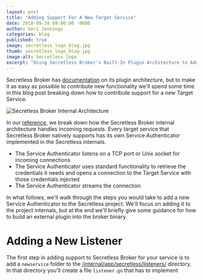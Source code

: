```yaml
---
layout: post
title: "Adding Support For A New Target Service"
date: 2018-09-20 09:00:00 -0600
author: Geri Jennings
categories: blog
published: true
image: secretless_logo_blog.jpg
thumb: secretless_logo_blog.jpg
image-alt: Secretless logo
excerpt: "Using Secretless Broker's Built-In Plugin Architecture to Add Features"
---
```


Secretless Broker has [documentation](/generated/pkg_secretless_plugin_v1.html)
on its plugin architecture, but to make it as easy as possible to contribute
new functionality we'll spend some time in this blog post breaking down how to
contribute support for a new Target Service.

<img src="/img/secretless_internal_architecture.svg" alt="Secretless Broker Internal Architecture">

In our [reference](/docs/overview/how_it_works.html), we break down how the
Secretless Broker internal architecture handles incoming requests. Every target
service that Secretless Broker natively supports has its own Service Authenticator
implemented in the Secretless internals.

  - The Service Authenticator listens on a TCP port or Unix socket for incoming connections
  - The Service Authenticator uses standard functionality to retrieve the credentials it needs
    and opens a connection to the Target Service with those credentials injected
  - The Service Authenticator streams the connection

In what follows, we'll walk through the steps you would take to add a new
Service Authenticator to the Secretless project. We'll focus on adding it to the
project internals, but at the end we'll briefly give some guidance for how to build an
external plugin into the broker binary.

# Adding a New Listener

The first step in adding support to Secretless Broker for your service is to add
a `newservice` folder to the [/internal/app/secretless/listeners/](https://github.com/cyberark/secretless-broker/tree/master/internal/app/secretless/listeners)
directory. In that directory you'll create a file `listener.go` that has to
implement
